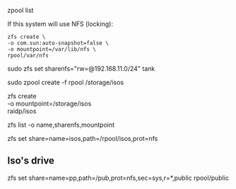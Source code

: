 
zpool list


If this system will use NFS (locking):
```
zfs create \
-o com.sun:auto-snapshot=false \
-o mountpoint=/var/lib/nfs \
rpool/var/nfs
```
sudo zfs set sharenfs="rw=@192.168.11.0/24" tank



sudo zpool create -f rpool /storage/isos

zfs create \
-o mountpoint=/storage/isos \
raidp/isos

zfs list -o name,sharenfs,mountpoint

zfs set share=name=isos,path=/rpool/isos,prot=nfs



## Iso's drive
zfs set share=name=pp,path=/pub,prot=nfs,sec=sys,r=*,public rpool/public